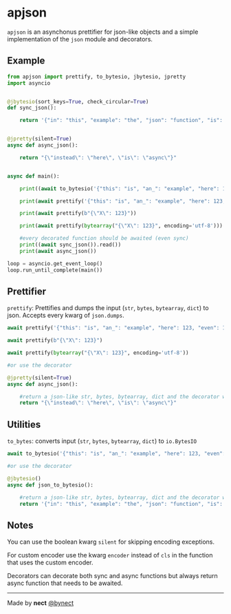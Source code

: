 # apjson

`apjson` is an asynchonus prettifier for json-like objects and a simple implementation of the `json` module and decorators.

## Example
```python
from apjson import prettify, to_bytesio, jbytesio, jpretty
import asyncio


@jbytesio(sort_keys=True, check_circular=True)
def sync_json():

    return '{"in": "this", "example": "the", "json": "function", "is": "sync"}'


@jpretty(silent=True)
async def async_json():

    return "{\"instead\": \"here\", \"is\": \"async\"}"


async def main():

    print((await to_bytesio('{"this": "is", "an_": "example", "here": 123, "even": 1.02, "but": False, "isNot": True}')).read())

    print(await prettify('{"this": "is", "an_": "example", "here": 123, "even": 1.02, "but": False}'))

    print(await prettify(b"{\"X\": 123}"))

    print(await prettify(bytearray("{\"X\": 123}", encoding='utf-8')))

    #every decorated function should be awaited (even sync)
    print((await sync_json()).read())
    print(await async_json())

loop = asyncio.get_event_loop()
loop.run_until_complete(main())
```

## Prettifier
`prettify`: Prettifies and dumps the input (`str`, `bytes`, `bytearray`, `dict`) to json. Accepts every kwarg of `json.dumps`.
```python
await prettify('{"this": "is", "an_": "example", "here": 123, "even": 1.02, "but": False}')

await prettify(b"{\"X\": 123}")

await prettify(bytearray("{\"X\": 123}", encoding='utf-8'))

#or use the decorator

@jpretty(silent=True)
async def async_json():

    #return a json-like str, bytes, bytearray, dict and the decorator will convert it
    return "{\"instead\": \"here\", \"is\": \"async\"}"
```

## Utilities

`to_bytes`: converts input (`str`, `bytes`, `bytearray`, `dict`) to `io.BytesIO`
```python
await to_bytesio('{"this": "is", "an_": "example", "here": 123, "even": 1.02, "but": False}')

#or use the decorator

@jbytesio()
async def json_to_bytesio():

    #return a json-like str, bytes, bytearray, dict and the decorator will convert it
    return '{"in": "this", "example": "the", "json": "function", "is": "sync"}'
```

## Notes

You can use the boolean kwarg `silent` for skipping encoding exceptions.

For custom encoder use the kwarg `encoder` instead of `cls` in the function that uses the custom encoder.

Decorators can decorate both sync and async functions but always return async function that needs to be awaited.

---

Made by **nect** [@bynect](https://github.com/bynect)